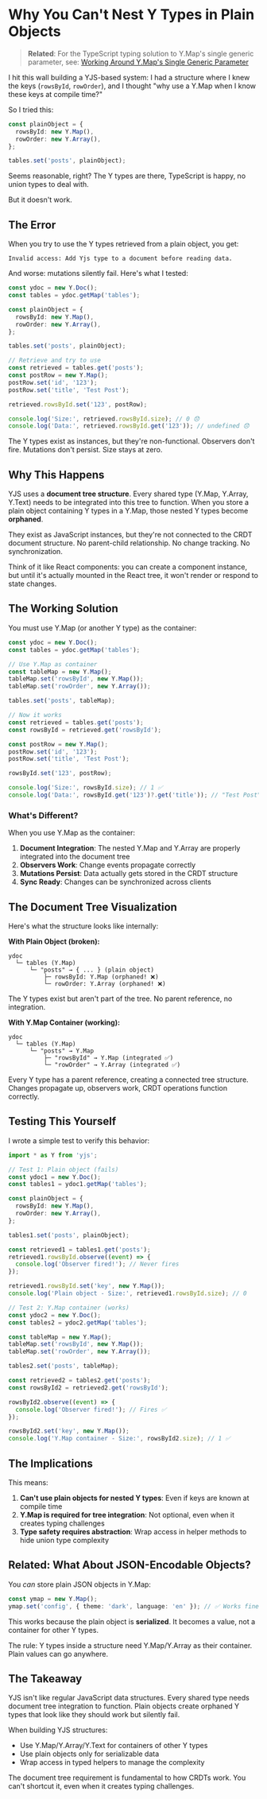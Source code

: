 # Why You Can't Nest Y Types in Plain Objects

> **Related**: For the TypeScript typing solution to Y.Map's single generic parameter, see: [Working Around Y.Map's Single Generic Parameter](./20251001T215503-ymap-generic-limitations.md)

I hit this wall building a YJS-based system: I had a structure where I knew the keys (`rowsById`, `rowOrder`), and I thought "why use a Y.Map when I know these keys at compile time?"

So I tried this:

```typescript
const plainObject = {
  rowsById: new Y.Map(),
  rowOrder: new Y.Array(),
};

tables.set('posts', plainObject);
```

Seems reasonable, right? The Y types are there, TypeScript is happy, no union types to deal with.

But it doesn't work.

## The Error

When you try to use the Y types retrieved from a plain object, you get:

```
Invalid access: Add Yjs type to a document before reading data.
```

And worse: mutations silently fail. Here's what I tested:

```typescript
const ydoc = new Y.Doc();
const tables = ydoc.getMap('tables');

const plainObject = {
  rowsById: new Y.Map(),
  rowOrder: new Y.Array(),
};

tables.set('posts', plainObject);

// Retrieve and try to use
const retrieved = tables.get('posts');
const postRow = new Y.Map();
postRow.set('id', '123');
postRow.set('title', 'Test Post');

retrieved.rowsById.set('123', postRow);

console.log('Size:', retrieved.rowsById.size); // 0 😞
console.log('Data:', retrieved.rowsById.get('123')); // undefined 😞
```

The Y types exist as instances, but they're non-functional. Observers don't fire. Mutations don't persist. Size stays at zero.

## Why This Happens

YJS uses a **document tree structure**. Every shared type (Y.Map, Y.Array, Y.Text) needs to be integrated into this tree to function. When you store a plain object containing Y types in a Y.Map, those nested Y types become **orphaned**.

They exist as JavaScript instances, but they're not connected to the CRDT document structure. No parent-child relationship. No change tracking. No synchronization.

Think of it like React components: you can create a component instance, but until it's actually mounted in the React tree, it won't render or respond to state changes.

## The Working Solution

You must use Y.Map (or another Y type) as the container:

```typescript
const ydoc = new Y.Doc();
const tables = ydoc.getMap('tables');

// Use Y.Map as container
const tableMap = new Y.Map();
tableMap.set('rowsById', new Y.Map());
tableMap.set('rowOrder', new Y.Array());

tables.set('posts', tableMap);

// Now it works
const retrieved = tables.get('posts');
const rowsById = retrieved.get('rowsById');

const postRow = new Y.Map();
postRow.set('id', '123');
postRow.set('title', 'Test Post');

rowsById.set('123', postRow);

console.log('Size:', rowsById.size); // 1 ✅
console.log('Data:', rowsById.get('123')?.get('title')); // "Test Post" ✅
```

### What's Different?

When you use Y.Map as the container:

1. **Document Integration**: The nested Y.Map and Y.Array are properly integrated into the document tree
2. **Observers Work**: Change events propagate correctly
3. **Mutations Persist**: Data actually gets stored in the CRDT structure
4. **Sync Ready**: Changes can be synchronized across clients

## The Document Tree Visualization

Here's what the structure looks like internally:

**With Plain Object (broken):**
```
ydoc
  └─ tables (Y.Map)
      └─ "posts" → { ... } (plain object)
          ├─ rowsById: Y.Map (orphaned! ❌)
          └─ rowOrder: Y.Array (orphaned! ❌)
```

The Y types exist but aren't part of the tree. No parent reference, no integration.

**With Y.Map Container (working):**
```
ydoc
  └─ tables (Y.Map)
      └─ "posts" → Y.Map
          ├─ "rowsById" → Y.Map (integrated ✅)
          └─ "rowOrder" → Y.Array (integrated ✅)
```

Every Y type has a parent reference, creating a connected tree structure. Changes propagate up, observers work, CRDT operations function correctly.

## Testing This Yourself

I wrote a simple test to verify this behavior:

```typescript
import * as Y from 'yjs';

// Test 1: Plain object (fails)
const ydoc1 = new Y.Doc();
const tables1 = ydoc1.getMap('tables');

const plainObject = {
  rowsById: new Y.Map(),
  rowOrder: new Y.Array(),
};

tables1.set('posts', plainObject);

const retrieved1 = tables1.get('posts');
retrieved1.rowsById.observe((event) => {
  console.log('Observer fired!'); // Never fires
});

retrieved1.rowsById.set('key', new Y.Map());
console.log('Plain object - Size:', retrieved1.rowsById.size); // 0

// Test 2: Y.Map container (works)
const ydoc2 = new Y.Doc();
const tables2 = ydoc2.getMap('tables');

const tableMap = new Y.Map();
tableMap.set('rowsById', new Y.Map());
tableMap.set('rowOrder', new Y.Array());

tables2.set('posts', tableMap);

const retrieved2 = tables2.get('posts');
const rowsById2 = retrieved2.get('rowsById');

rowsById2.observe((event) => {
  console.log('Observer fired!'); // Fires ✅
});

rowsById2.set('key', new Y.Map());
console.log('Y.Map container - Size:', rowsById2.size); // 1 ✅
```

## The Implications

This means:

1. **Can't use plain objects for nested Y types**: Even if keys are known at compile time
2. **Y.Map is required for tree integration**: Not optional, even when it creates typing challenges
3. **Type safety requires abstraction**: Wrap access in helper methods to hide union type complexity

## Related: What About JSON-Encodable Objects?

You *can* store plain JSON objects in Y.Map:

```typescript
const ymap = new Y.Map();
ymap.set('config', { theme: 'dark', language: 'en' }); // ✅ Works fine
```

This works because the plain object is **serialized**. It becomes a value, not a container for other Y types.

The rule: Y types inside a structure need Y.Map/Y.Array as their container. Plain values can go anywhere.

## The Takeaway

YJS isn't like regular JavaScript data structures. Every shared type needs document tree integration to function. Plain objects create orphaned Y types that look like they should work but silently fail.

When building YJS structures:
- Use Y.Map/Y.Array/Y.Text for containers of other Y types
- Use plain objects only for serializable data
- Wrap access in typed helpers to manage the complexity

The document tree requirement is fundamental to how CRDTs work. You can't shortcut it, even when it creates typing challenges.
